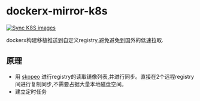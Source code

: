 # dockerx-mirror-k8s

[![Sync K8S images](https://github.com/wuhuizuo/dockerx-mirror-k8s/actions/workflows/sync-images.yml/badge.svg?branch=main&event=workflow_run)](https://github.com/wuhuizuo/dockerx-mirror-k8s/actions/workflows/sync-images.yml)

dockerx构建移植推送到自定义registry,避免避免到国外的低速拉取.

## 原理

- 用 [skopeo](https://github.com/containers/skopeo) 进行registry的读取镜像列表,并进行同步。直接在2个远程registry间进行复制同步,不需要占据大量本地磁盘空间。
- 建立定时任务
